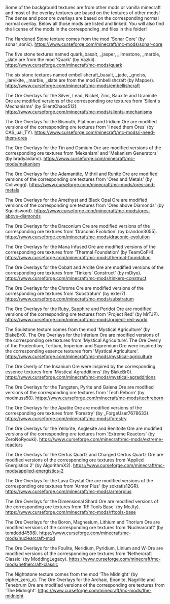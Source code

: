 Some of the background textures are from other mods or vanilla minecraft
and most of the overlay textures are based on the textures of other mods!
The dense and poor ore overlays are based on the corresponding normal normal overlay.
Below all those mods are listed and linked.
You will also find the license of the mods in the corresponding .md files in this folder!

The Hardened Stone texture comes from the mod 'Sonar Core' (by sonar_sonic).
https://www.curseforge.com/minecraft/mc-mods/sonar-core

The five stone textures named quark_basalt, _jasper, _limestone, _marble, _slate are from the mod 'Quark' (by Vazkii).
https://www.curseforge.com/minecraft/mc-mods/quark

The six stone textures named embellishcraft_basalt, _jade, _gneiss, _larvikite, _marble, _slate are from the mod Embellishcraft (by Mapper).
https://www.curseforge.com/minecraft/mc-mods/embellishcraft

The Ore Overlays for the Silver, Lead, Nickel, Zinc, Bauxite and Uraninite Ore are modified versions of the corresponding ore textures from 'Silent's Mechanisms' (by SilentChaos512).
https://www.curseforge.com/minecraft/mc-mods/silents-mechanisms

The Ore Overlays for the Bismuth, Platinum and Iridium Ore are modified versions of the corresponding ore textures from 'I need them Ores' (by CAS_ual_TY).
https://www.curseforge.com/minecraft/mc-mods/i-need-them-ores

The Ore Overlays for the Tin and Osmium Ore are modified versions of the corresponding ore textures from 'Mekanism' and 'Mekanism Generators' (by bradyaidanc).
https://www.curseforge.com/minecraft/mc-mods/mekanism

The Ore Overlays for the Adamantite, Mithril and Runite Ore are modified versions of the corresponding ore textures from 'Ores and Metals' (by Coliwogg).
https://www.curseforge.com/minecraft/mc-mods/ores-and-metals

The Ore Overlays for the Amethyst and Black Opal Ore are modified versions of the corresponding ore textures from 'Ores above Diamonds' (by Squidsword).
https://www.curseforge.com/minecraft/mc-mods/ores-above-diamonds

The Ore Overlays for the Draconium Ore are modified versions of the corresponding ore textures from 'Draconic Evolution' (by brandon3055).
https://www.curseforge.com/minecraft/mc-mods/draconic-evolution

The Ore Overlays for the Mana Infused Ore are modified versions of the corresponding ore textures from 'Thermal Foundation' (by TeamCoFH).
https://www.curseforge.com/minecraft/mc-mods/thermal-foundation

The Ore Overlays for the Cobalt and Ardite Ore are modified versions of the corresponding ore textures from 'Tinkers' Construct' (by mDiyo).
https://www.curseforge.com/minecraft/mc-mods/tinkers-construct

The Ore Overlays for the Chrome Ore are modified versions of the corresponding ore textures from 'Substratum' (by exter7).
https://www.curseforge.com/minecraft/mc-mods/substratum

The Ore Overlays for the Ruby, Sapphire and Peridot Ore are modified versions of the corresponding ore textures from 'Project Red' (by MrTJP).
https://www.curseforge.com/minecraft/mc-mods/project-red-world

The Soulstone texture comes from the mod 'Mystical Agriculture' (by BlakeBr0).
The Ore Overlays for the Inferium Ore are modified versions of the corresponding ore textures from 'Mystical Agriculture'.
The Ore Overly of the Prudentium, Tertium, Imperium and Supremium Ore were inspired by the corresponding essence textures from 'Mystical Agriculture'.
https://www.curseforge.com/minecraft/mc-mods/mystical-agriculture

The Ore Overly of the Insanium Ore were inspired by the corresponding essence textures from 'Mystical Agradditions' (by BlakeBr0).
https://www.curseforge.com/minecraft/mc-mods/mystical-agradditions

The Ore Overlays for the Tungsten, Pyrite and Galena Ore are modified versions of the corresponding ore textures from 'Tech Reborn' (by modmuss50).
https://www.curseforge.com/minecraft/mc-mods/techreborn

The Ore Overlays for the Apatite Ore are modified versions of the corresponding ore textures from 'Forestry' (by _ForgeUser7678633).
https://www.curseforge.com/minecraft/mc-mods/forestry

The Ore Overlays for the Yellorite, Anglesite and Benitoite Ore are modified versions of the corresponding ore textures from 'Extreme Reactors' (by ZeroNoRyouki).
https://www.curseforge.com/minecraft/mc-mods/extreme-reactors

The Ore Overlays for the Certus Quartz and Charged Certus Quartz Ore are modified versions of the corresponding ore textures from 'Applied Energistics 2' (by AlgorithmX2).
https://www.curseforge.com/minecraft/mc-mods/applied-energistics-2

The Ore Overlays for the Lava Crystal Ore are modified versions of the corresponding ore textures from 'Armor Plus' (by sokratis12GR).
https://www.curseforge.com/minecraft/mc-mods/armorplus

The Ore Overlays for the Dimensional Shard Ore are modified versions of the corresponding ore textures from 'RF Tools Base' (by McJty).
https://www.curseforge.com/minecraft/mc-mods/rftools-base

The Ore Overlays for the Boron, Magnesium, Lithium and Thorium Ore are modified versions of the corresponding ore textures from 'Nuclearcraft' (by tomdodd4598).
https://www.curseforge.com/minecraft/mc-mods/nuclearcraft-mod

The Ore Overlays for the Foulite, Neridium, Pyridium, Linium and W-Ore are modified versions of the corresponding ore textures from 'Nethercraft Classic' (by ModdingLegacy).
https://www.curseforge.com/minecraft/mc-mods/nethercraft-classic

The Nightstone texture comes from the mod 'The Midnight' (by cipher_zero_x).
The Ore Overlays for the Archaic, Ebonite, Nagrilite and Tenebrum Ore are modified versions of the corresponding ore textures from 'The Midnight'.
https://www.curseforge.com/minecraft/mc-mods/the-midnight